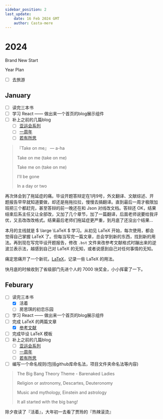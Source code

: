 ```yaml
---
sidebar_position: 2
last_update:
    date: 16 Feb 2024 GMT
    author: Casta-mere
---
```


# 2024

Brand New Start

Year Plan

+ [ ] 去旅游

## January

+ [ ] 读完三本书
+ [ ] 学习 React —— 做出来一个首页的blog展示组件
+ [ ] 补上之前的几篇blog
  + [ ] [亚运会系列](/blog/AsianGamesOpeningCeremony)
  + [ ] [一周年](blog/1stAnniversary)
  + [ ] [若有所思](/blog/thoughts)

> 『Take on me』 — a-ha
> 
> Take on me (take on me)
> 
> Take me on (take on me)
> 
> I'll be gone
> 
> In a day or two

再次体会到了拖延症的痛。毕设开题答辩定在1月9号，外文翻译、文献综述、开题报告早早就知道要做，却还是拖拖拉拉，慢慢去搞翻译。直到最后一周才极限加班把三个都赶完，甚至答辩的前一晚还在和 Json 对线改文档。答辩还 OK，结果结束后系主任又让全部改，又加了几个章节，加了一篇翻译，后面老师说要给我评优，又去改改改格式。结果最后老师们拖延症更严重，到月底了还没出个结果...

本月的主线就是 $ \large \LaTeX $ 学习。从初见 LaTeX 开始，每次使用，都会觉得自己掌握 LaTeX 了。但每当写完一篇文章，总会学到新的东西，找到新的用法。再到现在写完毕设开题报告，修改 `.bst` 文件来改参考文献格式时蹦出来的逆波兰表示法，越感到自己对 LaTeX 的无知，或者说感到自己对任何事情的无知。

痛定思痛开了一个新坑，[LaTeX](/docs/category/latex)，记录一些 LaTeX 的用法。

快月底的时候收到了省级部门先进个人的 7000 块奖金，小小挥霍了一下。

## Feburary
+ [ ] 读完三本书
  + [x] 活着
  + [ ] 房思琪的初恋乐园
+ [ ] 学习 React —— 做出来一个首页的blog展示组件
+ [ ] 完成 LaTeX 的两篇文章
  + [x] [参考文献](/docs/Latex/reference)
+ [ ] 完成毕设 LaTeX 模板
+ [ ] 补上之前的几篇blog
  + [ ] [亚运会系列](/blog/AsianGamesOpeningCeremony)
  + [ ] [一周年](blog/1stAnniversary)
  + [ ] [若有所思](/blog/thoughts)
+ [ ] 编写一个命名规则(包括github库命名法，项目文件夹命名法等内容)

> The Big Bang Theory Theme - Barenaked Ladies
>
> Religion or astronomy, Descartes, Deuteronomy
>
> Music and mythology, Einstein and astrology
>
> It all started with the big bang!

除夕夜读了『活着』，大年初一去看了贾玲的『热辣滚烫』
